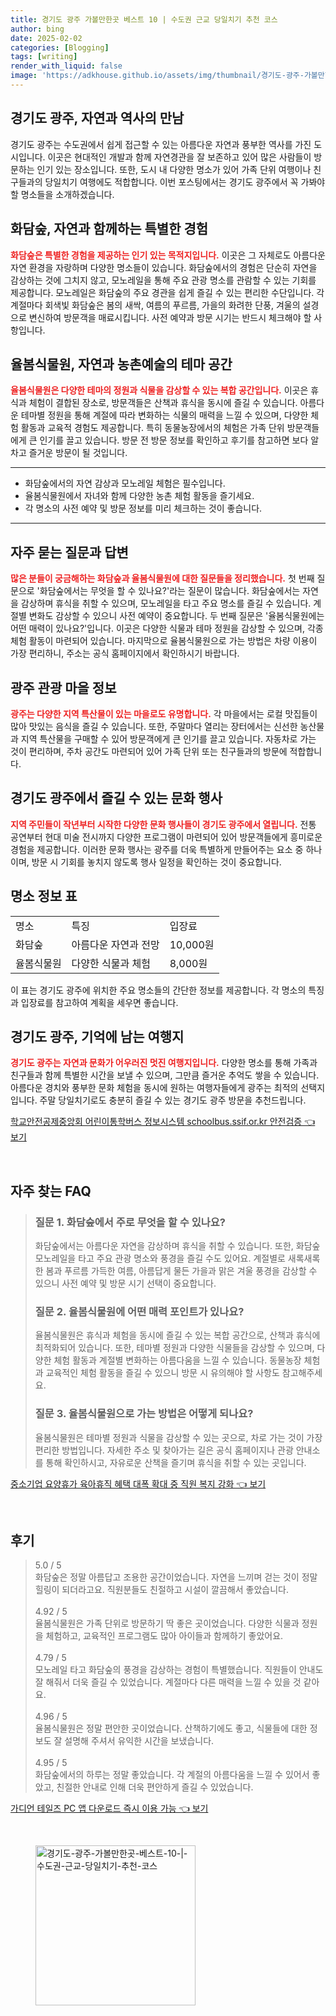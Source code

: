 ```yaml
---
title: 경기도 광주 가볼만한곳 베스트 10 | 수도권 근교 당일치기 추천 코스
author: bing
date: 2025-02-02
categories: [Blogging]
tags: [writing]
render_with_liquid: false
image: 'https://adkhouse.github.io/assets/img/thumbnail/경기도-광주-가볼만한곳-베스트-10-|-수도권-근교-당일치기-추천-코스.webp'
---
```



<h2 id='경기도_광주_소개'>경기도 광주, 자연과 역사의 만남</h2>

<p>경기도 광주는 수도권에서 쉽게 접근할 수 있는 아름다운 자연과 풍부한 역사를 가진 도시입니다. 이곳은 현대적인 개발과 함께 자연경관을 잘 보존하고 있어 많은 사람들이 방문하는 인기 있는 장소입니다. 또한, 도시 내 다양한 명소가 있어 가족 단위 여행이나 친구들과의 당일치기 여행에도 적합합니다. 이번 포스팅에서는 경기도 광주에서 꼭 가봐야 할 명소들을 소개하겠습니다.</p>

<h2 id='화담숲'>화담숲, 자연과 함께하는 특별한 경험</h2>

<p><b><span style="color: #ee2323;">화담숲은 특별한 경험을 제공하는 인기 있는 목적지입니다.</span></b> 이곳은 그 자체로도 아름다운 자연 환경을 자랑하며 다양한 명소들이 있습니다. 화담숲에서의 경험은 단순히 자연을 감상하는 것에 그치지 않고, 모노레일을 통해 주요 관광 명소를 관람할 수 있는 기회를 제공합니다. 모노레일은 화담숲의 주요 경관을 쉽게 즐길 수 있는 편리한 수단입니다. 각 계절마다 회색빛 화담숲은 봄의 새싹, 여름의 푸르름, 가을의 화려한 단풍, 겨울의 설경으로 변신하여 방문객을 매료시킵니다. 사전 예약과 방문 시기는 반드시 체크해야 할 사항입니다.</p>

<h2 id='율봄식물원'>율봄식물원, 자연과 농촌예술의 테마 공간</h2>

<p><b><span style="color: #ee2323;">율봄식물원은 다양한 테마의 정원과 식물을 감상할 수 있는 복합 공간입니다.</span></b> 이곳은 휴식과 체험이 결합된 장소로, 방문객들은 산책과 휴식을 동시에 즐길 수 있습니다. 아름다운 테마별 정원을 통해 계절에 따라 변화하는 식물의 매력을 느낄 수 있으며, 다양한 체험 활동과 교육적 경험도 제공합니다. 특히 동물농장에서의 체험은 가족 단위 방문객들에게 큰 인기를 끌고 있습니다. 방문 전 방문 정보를 확인하고 후기를 참고하면 보다 알차고 즐거운 방문이 될 것입니다.</p>

<hr />

<ul>
    <li>화담숲에서의 자연 감상과 모노레일 체험은 필수입니다.</li>
    <li>율봄식물원에서 자녀와 함께 다양한 농촌 체험 활동을 즐기세요.</li>
    <li>각 명소의 사전 예약 및 방문 정보를 미리 체크하는 것이 좋습니다.</li>
</ul>

<hr />

<h2 id='관광지_질문'>자주 묻는 질문과 답변</h2>

<p><b><span style="color: #ee2323;">많은 분들이 궁금해하는 화담숲과 율봄식물원에 대한 질문들을 정리했습니다.</span></b> 첫 번째 질문으로 '화담숲에서는 무엇을 할 수 있나요?'라는 질문이 많습니다. 화담숲에서는 자연을 감상하며 휴식을 취할 수 있으며, 모노레일을 타고 주요 명소를 즐길 수 있습니다. 계절별 변화도 감상할 수 있으니 사전 예약이 중요합니다. 두 번째 질문은 '율봄식물원에는 어떤 매력이 있나요?'입니다. 이곳은 다양한 식물과 테마 정원을 감상할 수 있으며, 각종 체험 활동이 마련되어 있습니다. 마지막으로 율봄식물원으로 가는 방법은 차량 이용이 가장 편리하니, 주소는 공식 홈페이지에서 확인하시기 바랍니다.</p>

<h2 id='관광마을_정보'>광주 관광 마을 정보</h2>

<p><b><span style="color: #ee2323;">광주는 다양한 지역 특산물이 있는 마을로도 유명합니다.</span></b> 각 마을에서는 로컬 맛집들이 많아 맛있는 음식을 즐길 수 있습니다. 또한, 주말마다 열리는 장터에서는 신선한 농산물과 지역 특산물을 구매할 수 있어 방문객에게 큰 인기를 끌고 있습니다. 자동차로 가는 것이 편리하며, 주차 공간도 마련되어 있어 가족 단위 또는 친구들과의 방문에 적합합니다.</p>

<h2 id='문화_행사'>경기도 광주에서 즐길 수 있는 문화 행사</h2>

<p><b><span style="color: #ee2323;">지역 주민들이 작년부터 시작한 다양한 문화 행사들이 경기도 광주에서 열립니다.</span></b> 전통 공연부터 현대 미술 전시까지 다양한 프로그램이 마련되어 있어 방문객들에게 흥미로운 경험을 제공합니다. 이러한 문화 행사는 광주를 더욱 특별하게 만들어주는 요소 중 하나이며, 방문 시 기회를 놓치지 않도록 행사 일정을 확인하는 것이 중요합니다.</p>

<h2 id='표_정보'>명소 정보 표</h2>

<table>
    <tr>
        <td>명소</td>
        <td>특징</td>
        <td>입장료</td>
    </tr>
    <tr>
        <td>화담숲</td>
        <td>아름다운 자연과 전망</td>
        <td>10,000원</td>
    </tr>
    <tr>
        <td>율봄식물원</td>
        <td>다양한 식물과 체험</td>
        <td>8,000원</td>
    </tr>
</table>

<p>이 표는 경기도 광주에 위치한 주요 명소들의 간단한 정보를 제공합니다. 각 명소의 특징과 입장료를 참고하여 계획을 세우면 좋습니다.</p>

<h2 id='결론'>경기도 광주, 기억에 남는 여행지</h2>

<p><b><span style="color: #ee2323;">경기도 광주는 자연과 문화가 어우러진 멋진 여행지입니다.</span></b> 다양한 명소를 통해 가족과 친구들과 함께 특별한 시간을 보낼 수 있으며, 그만큼 즐거운 추억도 쌓을 수 있습니다. 아름다운 경치와 풍부한 문화 체험을 동시에 원하는 여행자들에게 광주는 최적의 선택지입니다. 주말 당일치기로도 충분히 즐길 수 있는 경기도 광주 방문을 추천드립니다.</p>


<p><a class="click-button" title="학교안전공제중앙회 어린이통학버스 정보시스템 schoolbus.ssif.or.kr 안전검증" href="https://adkhouse.github.io/posts/%ED%95%99%EA%B5%90%EC%95%88%EC%A0%84%EA%B3%B5%EC%A0%9C%EC%A4%91%EC%95%99%ED%9A%8C-%EC%96%B4%EB%A6%B0%EC%9D%B4%ED%86%B5%ED%95%99%EB%B2%84%EC%8A%A4-%EC%A0%95%EB%B3%B4%EC%8B%9C%EC%8A%A4%ED%85%9C-schoolbus.ssif.or.kr-%EC%95%88%EC%A0%84%EA%B2%80%EC%A6%9D/" rel="dofollow">학교안전공제중앙회 어린이통학버스 정보시스템 schoolbus.ssif.or.kr 안전검증 👈 보기</a></p><br>
<h2 id='자주_찾는_FAQ'>자주 찾는 FAQ</h2>
<div itemscope="" itemtype="https://schema.org/FAQPage"> 
<blockquote> 
<div itemscope="" itemprop="mainEntity" itemtype="https://schema.org/Question"> 
<h3 itemprop="name">질문 1. 화담숲에서 주로 무엇을 할 수 있나요?</h3> 
<div itemscope="" itemprop="acceptedAnswer" itemtype="https://schema.org/Answer"> 
<span itemprop="text"> 
<p>화담숲에서는 아름다운 자연을 감상하며 휴식을 취할 수 있습니다. 또한, 화담숲 모노레일을 타고 주요 관광 명소와 풍경을 즐길 수도 있어요. 계절별로 새록새록한 봄과 푸르름 가득한 여름, 아름답게 물든 가을과 맑은 겨울 풍경을 감상할 수 있으니 사전 예약 및 방문 시기 선택이 중요합니다.</p> 
</span> 
</div> 
</div> 

<div itemscope="" itemprop="mainEntity" itemtype="https://schema.org/Question"> 
<h3 itemprop="name">질문 2. 율봄식물원에 어떤 매력 포인트가 있나요?</h3> 
<div itemscope="" itemprop="acceptedAnswer" itemtype="https://schema.org/Answer"> 
<span itemprop="text"> 
<p>율봄식물원은 휴식과 체험을 동시에 즐길 수 있는 복합 공간으로, 산책과 휴식에 최적화되어 있습니다. 또한, 테마별 정원과 다양한 식물들을 감상할 수 있으며, 다양한 체험 활동과 계절별 변화하는 아름다움을 느낄 수 있습니다. 동물농장 체험과 교육적인 체험 활동을 즐길 수 있으니 방문 시 유의해야 할 사항도 참고해주세요.</p> 
</span> 
</div> 
</div> 

<div itemscope="" itemprop="mainEntity" itemtype="https://schema.org/Question"> 
<h3 itemprop="name">질문 3. 율봄식물원으로 가는 방법은 어떻게 되나요?</h3> 
<div itemscope="" itemprop="acceptedAnswer" itemtype="https://schema.org/Answer"> 
<span itemprop="text"> 
<p>율봄식물원은 테마별 정원과 식물을 감상할 수 있는 곳으로, 차로 가는 것이 가장 편리한 방법입니다. 자세한 주소 및 찾아가는 길은 공식 홈페이지나 관광 안내소를 통해 확인하시고, 자유로운 산책을 즐기며 휴식을 취할 수 있는 곳입니다.</p> 
</span> 
</div> 
</div> 
</blockquote> 
</div>
<p><a class="click-button" title="중소기업 요양휴가 육아휴직 혜택 대폭 확대 중 직원 복지 강화" href="https://adkhouse.github.io/posts/%EC%A4%91%EC%86%8C%EA%B8%B0%EC%97%85-%EC%9A%94%EC%96%91%ED%9C%B4%EA%B0%80-%EC%9C%A1%EC%95%84%ED%9C%B4%EC%A7%81-%ED%98%9C%ED%83%9D-%EB%8C%80%ED%8F%AD-%ED%99%95%EB%8C%80-%EC%A4%91-%EC%A7%81%EC%9B%90-%EB%B3%B5%EC%A7%80-%EA%B0%95%ED%99%94/" rel="dofollow">중소기업 요양휴가 육아휴직 혜택 대폭 확대 중 직원 복지 강화 👈 보기</a></p><br>
<h2 id='후기'>후기</h2>
<div itemscope itemtype="https://schema.org/Product">
  <blockquote>
  <div itemprop="review" itemscope itemtype="https://schema.org/Review">
      <div itemprop="reviewRating" itemscope itemtype="https://schema.org/Rating"> <span itemprop="ratingValue">5.0</span> / <span itemprop="bestRating">5</span> </div>
      <span itemprop="reviewBody">화담숲은 정말 아름답고 조용한 공간이었습니다. 자연을 느끼며 걷는 것이 정말 힐링이 되더라고요. 직원분들도 친절하고 시설이 깔끔해서 좋았습니다.</span>
  </div>
  <br>
  <div itemprop="review" itemscope itemtype="https://schema.org/Review">
      <div itemprop="reviewRating" itemscope itemtype="https://schema.org/Rating"> <span itemprop="ratingValue">4.92</span> / <span itemprop="bestRating">5</span> </div>
      <span itemprop="reviewBody">율봄식물원은 가족 단위로 방문하기 딱 좋은 곳이었습니다. 다양한 식물과 정원을 체험하고, 교육적인 프로그램도 많아 아이들과 함께하기 좋았어요.</span>
  </div>
  <br>
  <div itemprop="review" itemscope itemtype="https://schema.org/Review">
      <div itemprop="reviewRating" itemscope itemtype="https://schema.org/Rating"> <span itemprop="ratingValue">4.79</span> / <span itemprop="bestRating">5</span> </div>
      <span itemprop="reviewBody">모노레일 타고 화담숲의 풍경을 감상하는 경험이 특별했습니다. 직원들이 안내도 잘 해줘서 더욱 즐길 수 있었습니다. 계절마다 다른 매력을 느낄 수 있을 것 같아요.</span>
  </div>
  <br>
  <div itemprop="review" itemscope itemtype="https://schema.org/Review">
      <div itemprop="reviewRating" itemscope itemtype="https://schema.org/Rating"> <span itemprop="ratingValue">4.96</span> / <span itemprop="bestRating">5</span> </div>
      <span itemprop="reviewBody">율봄식물원은 정말 편안한 곳이었습니다. 산책하기에도 좋고, 식물들에 대한 정보도 잘 설명해 주셔서 유익한 시간을 보냈습니다.</span>
  </div>
  <br>
  <div itemprop="review" itemscope itemtype="https://schema.org/Review">
      <div itemprop="reviewRating" itemscope itemtype="https://schema.org/Rating"> <span itemprop="ratingValue">4.95</span> / <span itemprop="bestRating">5</span> </div>
      <span itemprop="reviewBody">화담숲에서의 하루는 정말 좋았습니다. 각 계절의 아름다움을 느낄 수 있어서 좋았고, 친절한 안내로 인해 더욱 편안하게 즐길 수 있었습니다.</span>
  </div>
  </blockquote>
</div>
<p><a class="click-button" title="가디언 테일즈 PC 앱 다운로드 즉시 이용 가능" href="https://adkhouse.github.io/posts/%EA%B0%80%EB%94%94%EC%96%B8-%ED%85%8C%EC%9D%BC%EC%A6%88-PC-%EC%95%B1-%EB%8B%A4%EC%9A%B4%EB%A1%9C%EB%93%9C-%EC%A6%89%EC%8B%9C-%EC%9D%B4%EC%9A%A9-%EA%B0%80%EB%8A%A5/" rel="dofollow">가디언 테일즈 PC 앱 다운로드 즉시 이용 가능 👈 보기</a></p><br>
<figure class="image"><img src="https://adkhouse.github.io/assets/img/thumbnail/경기도-광주-가볼만한곳-베스트-10-|-수도권-근교-당일치기-추천-코스.webp" alt="경기도-광주-가볼만한곳-베스트-10-|-수도권-근교-당일치기-추천-코스" width="256" height="256"></figure>